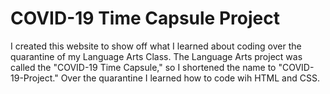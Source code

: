 # COVID-19 Time Capsule Project
I created this website to show off what I learned about coding over the quarantine of my Language Arts Class.
The Language Arts project was called the "COVID-19 Time Capsule," so I shortened the name to "COVID-19-Project."
Over the quarantine I learned how to code wih HTML and CSS.
